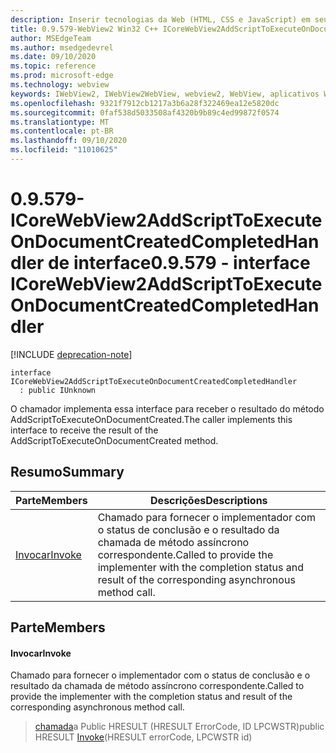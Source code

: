 ```yaml
---
description: Inserir tecnologias da Web (HTML, CSS e JavaScript) em seus aplicativos nativos com o controle WebView2 do Microsoft Edge
title: 0.9.579-WebView2 Win32 C++ ICoreWebView2AddScriptToExecuteOnDocumentCreatedCompletedHandler
author: MSEdgeTeam
ms.author: msedgedevrel
ms.date: 09/10/2020
ms.topic: reference
ms.prod: microsoft-edge
ms.technology: webview
keywords: IWebView2, IWebView2WebView, webview2, WebView, aplicativos Win32, Win32, Edge, ICoreWebView2, ICoreWebView2Controller, controle do navegador, HTML Edge, ICoreWebView2AddScriptToExecuteOnDocumentCreatedCompletedHandler
ms.openlocfilehash: 9321f7912cb1217a3b6a28f322469ea12e5820dc
ms.sourcegitcommit: 0faf538d5033508af4320b9b89c4ed99872f0574
ms.translationtype: MT
ms.contentlocale: pt-BR
ms.lasthandoff: 09/10/2020
ms.locfileid: "11010625"
---
```

# <span data-ttu-id="58c1b-104">0.9.579-ICoreWebView2AddScriptToExecuteOnDocumentCreatedCompletedHandler de interface</span><span class="sxs-lookup"><span data-stu-id="58c1b-104">0.9.579 - interface ICoreWebView2AddScriptToExecuteOnDocumentCreatedCompletedHandler</span></span> 

[!INCLUDE [deprecation-note](../../includes/deprecation-note.md)]

```
interface ICoreWebView2AddScriptToExecuteOnDocumentCreatedCompletedHandler
  : public IUnknown
```

<span data-ttu-id="58c1b-105">O chamador implementa essa interface para receber o resultado do método AddScriptToExecuteOnDocumentCreated.</span><span class="sxs-lookup"><span data-stu-id="58c1b-105">The caller implements this interface to receive the result of the AddScriptToExecuteOnDocumentCreated method.</span></span>

## <span data-ttu-id="58c1b-106">Resumo</span><span class="sxs-lookup"><span data-stu-id="58c1b-106">Summary</span></span>

 <span data-ttu-id="58c1b-107">Parte</span><span class="sxs-lookup"><span data-stu-id="58c1b-107">Members</span></span>                        | <span data-ttu-id="58c1b-108">Descrições</span><span class="sxs-lookup"><span data-stu-id="58c1b-108">Descriptions</span></span>
--------------------------------|---------------------------------------------
[<span data-ttu-id="58c1b-109">Invocar</span><span class="sxs-lookup"><span data-stu-id="58c1b-109">Invoke</span></span>](#invoke) | <span data-ttu-id="58c1b-110">Chamado para fornecer o implementador com o status de conclusão e o resultado da chamada de método assíncrono correspondente.</span><span class="sxs-lookup"><span data-stu-id="58c1b-110">Called to provide the implementer with the completion status and result of the corresponding asynchronous method call.</span></span>

## <span data-ttu-id="58c1b-111">Parte</span><span class="sxs-lookup"><span data-stu-id="58c1b-111">Members</span></span>

#### <span data-ttu-id="58c1b-112">Invocar</span><span class="sxs-lookup"><span data-stu-id="58c1b-112">Invoke</span></span> 

<span data-ttu-id="58c1b-113">Chamado para fornecer o implementador com o status de conclusão e o resultado da chamada de método assíncrono correspondente.</span><span class="sxs-lookup"><span data-stu-id="58c1b-113">Called to provide the implementer with the completion status and result of the corresponding asynchronous method call.</span></span>

> <span data-ttu-id="58c1b-114">[chamada](#invoke)a Public HRESULT (HRESULT ErrorCode, ID LPCWSTR)</span><span class="sxs-lookup"><span data-stu-id="58c1b-114">public HRESULT [Invoke](#invoke)(HRESULT errorCode, LPCWSTR id)</span></span>

